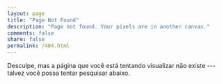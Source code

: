 ```yaml
---
layout: page
title: "Page Not Found"
description: "Page not found. Your pixels are in another canvas."
comments: false
share: false
permalink: /404.html
---  
```


Desculpe, mas a página que você está tentando visualizar não existe --- talvez você possa tentar pesquisar abaixo.

<script type="text/javascript">
  var GOOG_FIXURL_LANG = 'en';
  var GOOG_FIXURL_SITE = '{{ site.url }}'
</script>
<script type="text/javascript"
  src="//linkhelp.clients.google.com/tbproxy/lh/wm/fixurl.js">
</script>